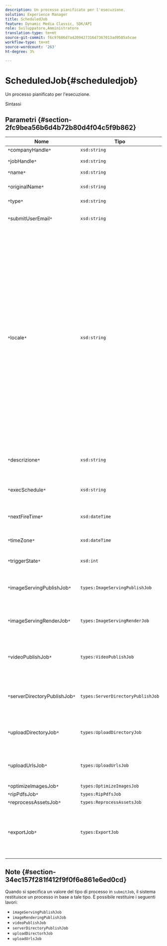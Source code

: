 ```yaml
---
description: Un processo pianificato per l'esecuzione.
solution: Experience Manager
title: ScheduledJob
feature: Dynamic Media Classic, SDK/API
role: Sviluppatore,Amministratore
translation-type: tm+mt
source-git-commit: f6c97606d7a4209427316d7367013ad9585a5cae
workflow-type: tm+mt
source-wordcount: '263'
ht-degree: 3%

---
```



# ScheduledJob{#scheduledjob}

Un processo pianificato per l&#39;esecuzione.

Sintassi

## Parametri {#section-2fc9bea56b6d4b72b80d4f04c5f9b862}

| Nome | Tipo | Descrizione |
|---|---|---|
| `*`companyHandle`*` | `xsd:string` | Tratta l&#39;azienda. |
| `*`jobHandle`*` | `xsd:string` | Handle di lavoro pianificato. |
| `*`name`*` | `xsd:string` | Nome processo. |
| `*`originalName`*` | `xsd:string` | Nome originale del processo pianificato. |
| `*`type`*` | `xsd:string` | Tipo di processo. |
| `*`submitUserEmail`*` | `xsd:string` | L&#39;indirizzo e-mail dell&#39;utente che ha pianificato il processo. |
| `*`locale`*` | `xsd:string` | Impostazioni internazionali da utilizzare per i dettagli del registro di lavoro e la localizzazione delle e-mail. Le impostazioni internazionali sono specificate come `<language_code>[- <country_code>]`, dove il codice della lingua è un codice a due lettere minuscolo come specificato dallo standard ISO-639, e il codice del paese opzionale è un codice a due lettere maiuscolo come specificato dallo standard ISO-3166. Ad esempio, la stringa locale per Inglese (Stati Uniti) è la seguente: `en-US`. |
| `*`descrizione`*` | `xsd:string` | Una descrizione del processo come specificato originariamente in `submitJob`. |
| `*`execSchedule`*` | `xsd:string` | Quando è pianificato l&#39;esecuzione del processo. |
| `*`nextFireTime`*` | `xsd:dateTime` | Data, ora e fuso orario in cui verrà attivato il processo. |
| `*`timeZone`*` | `xsd:dateTime` | Fuso orario del processo pianificato. |
| `*`triggerState`*` | `xsd:int` | Scelta dello stato di attivazione del processo. |
| `*`imageServingPublishJob`*` | `types:ImageServingPublishJob` | Dettagli del processo per un processo di pubblicazione di image serving. |
| `*`imageServingRenderJob`*` | `types:ImageServingRenderJob` | Dettagli del processo per un processo di rendering delle immagini. |
| `*`videoPublishJob`*` | `types:VideoPublishJob` | Dettagli del processo per un processo di pubblicazione video. Consulta [VideoPublishJob](https://experienceleague.adobe.com/docs/dynamic-media-developer-resources/image-production-api/data-types/r-scheduled-job.html). |
| `*`serverDirectoryPublishJob`*` | `types:ServerDirectoryPublishJob` | Dettagli del processo per un processo di pubblicazione della directory del server. |
| `*`uploadDirectoryJob`*` | `types:UploadDirectoryJob` | Dettagli del processo per un processo della directory di caricamento. |
| `*`uploadUrlsJob`*` | `types:UploadUrlsJob` | Dettagli del processo per un processo di caricamento degli URL. |
| `*`optimizeImagesJob`*` | `types:OptimizeImagesJob` |  |
| `*`ripPdfsJob`*` | `types:RipPdfsJob` |  |
| `*`reprocessAssetsJob`*` | `types:ReprocessAssetsJob` |  |
| `*`exportJob`*` | `types:ExportJob` | Consenti esportazione autorizzata di file caricati in precedenza. Consulta [Processo di esportazione](https://experienceleague.adobe.com/docs/dynamic-media-developer-resources/image-production-api/data-types/r-scheduled-job.html). |

## Note {#section-34ec157f281f412f9f0f6e861e6ed0cd}

Quando si specifica un valore del tipo di processo in `submitJob`, il sistema restituisce un processo in base a tale tipo. È possibile restituire i seguenti lavori:

* `imageServingPublishJob`
* `imageRenderingPublishJob`
* `videoPublishJob`
* `serverDirectoryPublishJob`
* `uploadDirectorhJob`
* `uploadUrlsJob`

